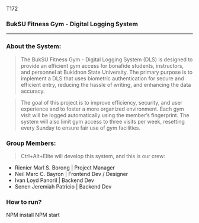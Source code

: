 T172
### BukSU Fitness Gym - Digital Logging System

------------

### About the System:

> The BukSU Fitness Gym - Digital Logging System (DLS) is designed to provide an efficient gym access for bonafide students, instructors, and personnel at Bukidnon State University. The primary purpose is to implement a DLS that uses biometric authentication for secure and efficient entry, reducing the hassle of writing, and enhancing the data accuracy.

> The goal of this project is to improve efficiency, security, and user experience and to foster a more organized environment. Each gym visit will be logged automatically using the member’s fingerprint. The system will also limit gym access to three visits per week, resetting every Sunday to ensure fair use of gym facilities.

### Group Members:

> Ctrl+Alt+Elite will develop this system, and this is our crew:

- Rienier Marl S. Borong | Project Manager
- Neil Marc C. Bayron | Frontend Dev / Designer
- Ivan Loyd Panoril | Backend Dev
- Senen Jeremiah Patricio | Backend Dev


### How to run?

NPM install
NPM start